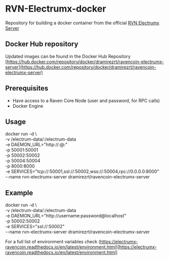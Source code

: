 # RVN-Electrumx-docker
Repository for building a docker container from the official [RVN Electrumx Server](https://github.com/Electrum-RVN-SIG/electrumx-ravencoin)

## Docker Hub repository
Updated images can be  found in the Docker Hub Repository [https://hub.docker.com/repository/docker/dramirezrt/ravencoin-electrumx-server](https://hub.docker.com/repository/docker/dramirezrt/ravencoin-electrumx-server)

## Prerequisites
- Have access to a Raven Core Node (user and password, for RPC calls)
- Docker Engine

## Usage

docker run  -d \                                      
            -v /electrum-data/:/electrum-data \
            -e DAEMON_URL="http://<user>:<password>@<ip>:<port>" \
            -p 50001:50001 \
            -p 50002:50002 \
            -p 50004:50004 \
            -p 8000:8000 \
            -e SERVICES="tcp://:50001,ssl://:50002,wss://:50004,rpc://0.0.0.0:8000" \
            --name rvn-electrumx-server
            dramirezrt/ravencoin-electrumx-server
  
## Example
  
docker run  -d \                                      
            -v /electrum-data/:/electrum-data \
            -e DAEMON_URL="http://username:password@localhost" \
            -p 50002:50002 \
            -e SERVICES="ssl://:50002" \
            --name rvn-electrumx-server
            dramirezrt/ravencoin-electrumx-server
  
For a full list of environment variables check (https://electrumx-ravencoin.readthedocs.io/en/latest/environment.html)[https://electrumx-ravencoin.readthedocs.io/en/latest/environment.html]
